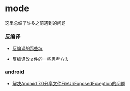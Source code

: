 # mode

这里总结了许多之前遇到的问题

### 反编译
- [反编译的那些坑](https://github.com/mmmmode/mode/blob/master/%E5%8F%8D%E7%BC%96%E8%AF%91/%E5%8F%8D%E7%BC%96%E8%AF%91%E7%9A%84%E9%82%A3%E4%BA%9B%E5%9D%91%E5%92%8C%E6%B5%81%E7%A8%8B.md)

- [反编译改文件的一些思考方法](https://github.com/mmmmode/heart-light/blob/master/%E5%8F%8D%E7%BC%96%E8%AF%91/%E5%8F%8D%E7%BC%96%E8%AF%91%E6%94%B9%E6%96%87%E4%BB%B6%E7%9A%84%E4%B8%80%E4%BA%9B%E6%80%9D%E8%80%83%E6%96%B9%E6%B3%95.md)

### android
- [解决Android 7.0分享文件FileUriExposedException的问题](https://github.com/mmmmode/heart-light/blob/master/android/%E8%A7%A3%E5%86%B3Android%207.0%E5%88%86%E4%BA%AB%E6%96%87%E4%BB%B6%E7%9A%84FileUriExposedException%E9%97%AE%E9%A2%98.md)
